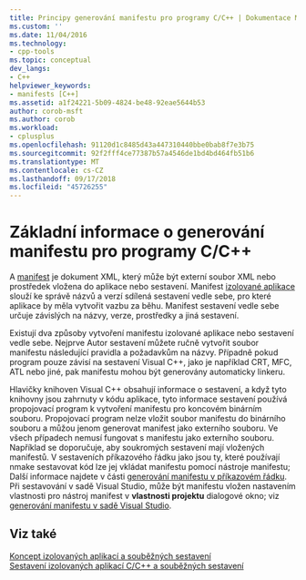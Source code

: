 ```yaml
---
title: Principy generování manifestu pro programy C/C++ | Dokumentace Microsoftu
ms.custom: ''
ms.date: 11/04/2016
ms.technology:
- cpp-tools
ms.topic: conceptual
dev_langs:
- C++
helpviewer_keywords:
- manifests [C++]
ms.assetid: a1f24221-5b09-4824-be48-92eae5644b53
author: corob-msft
ms.author: corob
ms.workload:
- cplusplus
ms.openlocfilehash: 91120d1c8485d43a447310440bbe0bab8f7e3b75
ms.sourcegitcommit: 92f2fff4ce77387b57a4546de1bd4bd464fb51b6
ms.translationtype: MT
ms.contentlocale: cs-CZ
ms.lasthandoff: 09/17/2018
ms.locfileid: "45726255"
---
```

# <a name="understanding-manifest-generation-for-cc-programs"></a>Základní informace o generování manifestu pro programy C/C++

A [manifest](https://msdn.microsoft.com/library/aa375365) je dokument XML, který může být externí soubor XML nebo prostředek vložena do aplikace nebo sestavení. Manifest [izolované aplikace](/windows/desktop/SbsCs/isolated-applications) slouží ke správě názvů a verzí sdílená sestavení vedle sebe, pro které aplikace by měla vytvořit vazbu za běhu. Manifest sestavení vedle sebe určuje závislých na názvy, verze, prostředky a jiná sestavení.

Existují dva způsoby vytvoření manifestu izolované aplikace nebo sestavení vedle sebe. Nejprve Autor sestavení můžete ručně vytvořit soubor manifestu následující pravidla a požadavkům na názvy. Případně pokud program pouze závisí na sestavení Visual C++, jako je například CRT, MFC, ATL nebo jiné, pak manifestu mohou být generovány automaticky linkeru.

Hlavičky knihoven Visual C++ obsahují informace o sestavení, a když tyto knihovny jsou zahrnuty v kódu aplikace, tyto informace sestavení používá propojovací program k vytvoření manifestu pro koncovém binárním souboru. Propojovací program nelze vložit soubor manifestu do binárního souboru a můžou jenom generovat manifest jako externího souboru. Ve všech případech nemusí fungovat s manifestu jako externího souboru. Například se doporučuje, aby soukromých sestavení mají vložených manifestů. V sestaveních příkazového řádku jako jsou ty, které používají nmake sestavovat kód lze jej vkládat manifestu pomocí nástroje manifestu; Další informace najdete v části [generování manifestu v příkazovém řádku](../build/manifest-generation-at-the-command-line.md). Při sestavování v sadě Visual Studio, může být manifestu vložen nastavením vlastnosti pro nástroj manifest v **vlastnosti projektu** dialogové okno; viz [generování manifestu v sadě Visual Studio](../build/manifest-generation-in-visual-studio.md).

## <a name="see-also"></a>Viz také

[Koncept izolovaných aplikací a souběžných sestavení](../build/concepts-of-isolated-applications-and-side-by-side-assemblies.md)<br/>
[Sestavení izolovaných aplikací C/C++ a souběžných sestavení](../build/building-c-cpp-isolated-applications-and-side-by-side-assemblies.md)